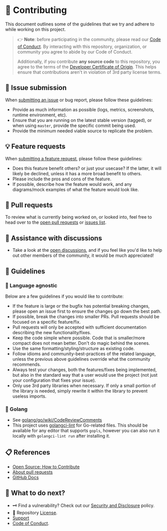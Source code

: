 <!-- THIS FILE IS GENERATED! DO NOT EDIT! Maintained by Terraform. -->
# :handshake: Contributing

This document outlines some of the guidelines that we try and adhere to while
working on this project.

> :point_right: **Note**: before participating in the community, please read our
> [Code of Conduct][coc].
> By interacting with this repository, organization, or community you agree to
> abide by our Code of Conduct.
>
> Additionally, if you contribute **any source code** to this repository, you
> agree to the terms of the [Developer Certificate of Origin][dco]. This helps
> ensure that contributions aren't in violation of 3rd party license terms.

## :lady_beetle: Issue submission

When [submitting an issue][issues] or bug report,
please follow these guidelines:

   * Provide as much information as possible (logs, metrics, screenshots,
     runtime environment, etc).
   * Ensure that you are running on the latest stable version (tagged), or
     when using `master`, provide the specific commit being used.
   * Provide the minimum needed viable source to replicate the problem.

## :bulb: Feature requests

When [submitting a feature request][issues], please
follow these guidelines:

   * Does this feature benefit others? or just your usecase? If the latter,
     it will likely be declined, unless it has a more broad benefit to others.
   * Please include the pros and cons of the feature.
   * If possible, describe how the feature would work, and any diagrams/mock
     examples of what the feature would look like.

## :rocket: Pull requests

To review what is currently being worked on, or looked into, feel free to head
over to the [open pull requests][pull-requests] or [issues list][issues].

## :raised_back_of_hand: Assistance with discussions

   * Take a look at the [open discussions][discussions], and if you feel like
     you'd like to help out other members of the community, it would be much
     appreciated!

## :pushpin: Guidelines

### :test_tube: Language agnostic

Below are a few guidelines if you would like to contribute:

   * If the feature is large or the bugfix has potential breaking changes,
     please open an issue first to ensure the changes go down the best path.
   * If possible, break the changes into smaller PRs. Pull requests should be
     focused on a specific feature/fix.
   * Pull requests will only be accepted with sufficient documentation
     describing the new functionality/fixes.
   * Keep the code simple where possible. Code that is smaller/more compact
     does not mean better. Don't do magic behind the scenes.
   * Use the same formatting/styling/structure as existing code.
   * Follow idioms and community-best-practices of the related language,
     unless the previous above guidelines override what the community
     recommends.
   * Always test your changes, both the features/fixes being implemented, but
     also in the standard way that a user would use the project (not just
     your configuration that fixes your issue).
   * Only use 3rd party libraries when necessary. If only a small portion of
     the library is needed, simply rewrite it within the library to prevent
     useless imports.

### :hamster: Golang

   * See [golang/go/wiki/CodeReviewComments](https://github.com/golang/go/wiki/CodeReviewComments)
   * This project uses [golangci-lint](https://golangci-lint.run/) for
     Go-related files. This should be available for any editor that supports
     `gopls`, however you can also run it locally with `golangci-lint run`
     after installing it.







## :clipboard: References

   * [Open Source: How to Contribute](https://opensource.guide/how-to-contribute/)
   * [About pull requests](https://docs.github.com/en/pull-requests/collaborating-with-pull-requests/proposing-changes-to-your-work-with-pull-requests/about-pull-requests)
   * [GitHub Docs](https://docs.github.com/)

## :speech_balloon: What to do next?

   * :old_key: Find a vulnerability? Check out our [Security and Disclosure][security] policy.
   * :link: Repository [License][license].
   * [Support][support]
   * [Code of Conduct][coc].

<!-- definitions -->
[coc]: https://github.com/lrstanley/bubbletint/blob/master/.github/CODE_OF_CONDUCT.md
[dco]: https://developercertificate.org/
[discussions]: https://github.com/lrstanley/bubbletint/discussions
[issues]: https://github.com/lrstanley/bubbletint/issues/new/choose
[license]: https://github.com/lrstanley/bubbletint/blob/master/LICENSE
[pull-requests]: https://github.com/lrstanley/bubbletint/pulls?q=is%3Aopen+is%3Apr
[security]: https://github.com/lrstanley/bubbletint/security/policy
[support]: https://github.com/lrstanley/bubbletint/blob/master/.github/SUPPORT.md
